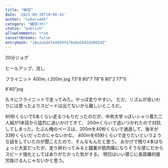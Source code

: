 ```yaml
---
title: "練習"
date: '2021-09-20T18:00:43'
author: "subaru44k"
category: "練習(中)"
status: "publish"
allowComments: true
convertBreaks: false
entryHash: "18e2a2d47e4659fa70a0a5b92d300342"
---
```

20分ジョグ

ヒールアップ、流し

フライニット
400m, r.200m jog
73"8
80"7
78"6
80"2
77"0

8'40"jog

久々にフライニットで走ってみた。やっぱ走りやすい。
ただ、リズムが良いわりには思ったよりスピードは出てないから難しいところだ。

80秒くらいで5本くらい走るつもりだったのだが、中央大学っぽいシャツ着た二人組が1本目から猛烈に追いかけてきて、
200mくらいで追いつかれたので対抗してしまった。たぶん俺のペースは、200mを40秒くらいで通過して、後半が33秒くらいだったのじゃないかな。
400mを65秒くらいで走りたいというような話をしていたのが聞こえたので、そんなもんだと思う。
おかげで残り4本はちょっと大変だったが、走り終わってみると腿裏が筋肉痛になりそうな感じだからスピード強化としてはありがたかった気がする。
明日はいい感じに長距離的疲労抜けるんじゃないかと思う。
